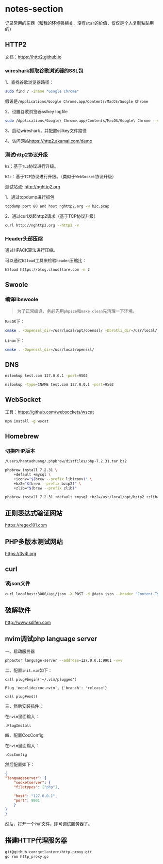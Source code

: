 # notes-section

记录常用的东西（和我的环境强相关，没有`star`的价值，仅仅是个人复制粘贴用的）

## HTTP2

文档：<https://http2.github.io>

### wireshark抓取谷歌浏览器的SSL包

1、查找谷歌浏览器路径：

```bash
sudo find / -iname "Google Chrome"
```

假设是`/Applications/Google Chrome.app/Contents/MacOS/Google Chrome`

2、设置谷歌浏览器sslkey logfile

```bash
sudo /Applications/Google\ Chrome.app/Contents/MacOS/Google\ Chrome --ssl-key-log-file=/Users/`whoami`/sslkeylog.log
```

3、启动wireshark，并配置sslkey文件路径

4、访问网站<https://http2.akamai.com/demo>

### 测试http2协议升级

`h2`：基于`TLS`协议进行升级。

`h2c`：基于`TCP`协议进行升级。（类似于`WebSocket`协议升级）

测试站点: <http://nghttp2.org>

1、通过tcpdump进行抓包

```bash
tcpdump port 80 and host nghttp2.org -w h2c.pcap
```

2、通过curl发起http2请求（基于TCP协议升级）

```bash
curl http://nghttp2.org --http2 -v
```

### Header头部压缩

通过HPACK算法进行压缩。

可以通过`h2load`工具来检验`header`压缩比：

```bash
h2load https://blog.cloudflare.com -n 2
```

## Swoole

### 编译libswoole

> 为了正常编译，务必先用`phpize`和`make clean`先清理一下环境。

`MacOS`下：

```bash
cmake . -Dopenssl_dir=/usr/local/opt/openssl/ -Dbrotli_dir=/usr/local/
```

`Linux`下：

```bash
cmake . -Dopenssl_dir=/usr/local/openssl/
```

## DNS

```bash
nslookup test.com 127.0.0.1 -port=9502
```

```bash
nslookup -type=CNAME test.com 127.0.0.1 -port=9502
```

## WebSocket

工具：<https://github.com/websockets/wscat>

```bash
npm install -g wscat
```

## Homebrew

### 切换PHP版本

```bash
/Users/hantaohuang/.phpbrew/distfiles/php-7.2.31.tar.bz2
```

```bash
phpbrew install 7.2.31 \
    +default +mysql \
    +iconv="$(brew --prefix libiconv)" \
    +bz2="$(brew --prefix bzip2)" \
    +zlib="$(brew --prefix zlib)"

phpbrew install 7.2.31 +default +mysql +bz2=/usr/local/opt/bzip2 +zlib=/usr/local/opt/zlib
```

## 正则表达式验证网站

<https://regex101.com>

## PHP多版本测试网站

<https://3v4l.org>

## curl

### 读json文件

```bash
curl localhost:3000/api/json -X POST -d @data.json --header "Content-Type: application/json"
```

## 破解软件

<http://www.sdifen.com>

## nvim调试php language server

一、启动服务器

```bash
phpactor language-server --address=127.0.0.1:9901 -vvv
```

二、配置`init.vim`如下：

```vim
call plug#begin('~/.vim/plugged')

Plug 'neoclide/coc.nvim', {'branch': 'release'}

call plug#end()
```

三、然后安装插件：

在`nvim`里面输入：

```vim
:PlugInstall
```

四、配置CocConfig

在`nvim`里面输入：

```vim
:CocConfig
```

然后配置如下：

```json
{
"languageserver": {
    "socketserver": {
    "filetypes": ["php"],

    "host": "127.0.0.1",
    "port": 9901
    }
}
}
```

然后，打开一个`PHP`文件，即可调试服务器了。

## 搭建HTTP代理服务器

```bash
git@github.com:getlantern/http-proxy.git
go run http_proxy.go
```
